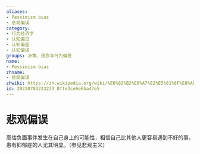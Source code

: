 ```yaml
---
aliases:
- Pessimism bias
- 悲观偏误
category:
- 行为经济学
- 认知偏见
- 认知偏差
- 认知偏误
groups: 决策、信念与行为偏差
name:
- Pessimism bias
zhname:
- 悲观偏误
zhwiki: https://zh.wikipedia.org/wiki/%E6%82%B2%E8%A7%82%E5%81%8F%E8%AF%AF
id: 20220703233233_8ffe3ce6e6ba47e5
---
```


# 悲观偏误

高估负面事件发生在自己身上的可能性，相信自己比其他人更容易遇到不好的事。患有抑郁症的人尤其明显。（参见悲观主义）
